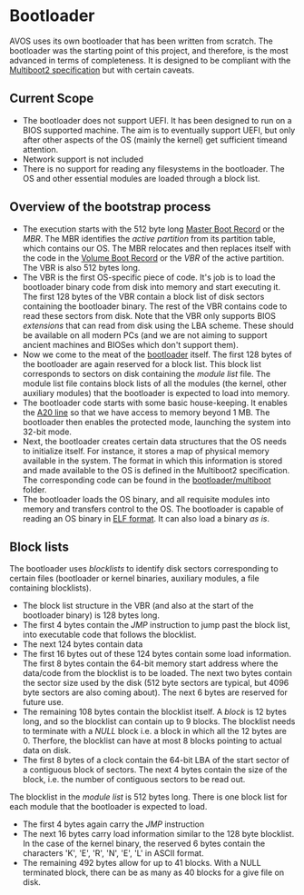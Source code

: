 # Bootloader
AVOS uses its own bootloader that has been written from scratch. The bootloader was the starting point of this project, and therefore, is the most advanced in terms of completeness. It is designed to be compliant with the [Multiboot2 specification](https://www.gnu.org/software/grub/manual/multiboot2/multiboot.html) but with certain caveats.

   ## Current Scope ##

   * The bootloader does not support UEFI. It has been designed to run on a BIOS supported machine. The aim is to eventually support UEFI, but only after other aspects of the OS (mainly the kernel) get sufficient timeand attention. 
   * Network support is not included
   * There is no support for reading any filesystems in the bootloader. The OS and other essential modules are loaded through a block list. 
   
  ## Overview of the bootstrap process ##

   * The execution starts with the 512 byte long [Master Boot Record](https://github.com/avartak/AVOS/blob/master/bootloader/initial/src/mbr.asm) or the *MBR*. The MBR identifies the *active partition* from its partition table, which contains our OS. The MBR relocates and then replaces itself with the code in the [Volume Boot Record](https://github.com/avartak/AVOS/blob/master/bootloader/initial/src/vbr.asm) or the *VBR* of the active partition. The VBR is also 512 bytes long.
   * The VBR is the first OS-specific piece of code. It's job is to load the bootloader binary code from disk into memory and start executing it. The first 128 bytes of the VBR contain a block list of disk sectors containing the bootloader binary. The rest of the VBR contains code to read these sectors from disk. Note that the VBR only supports BIOS *extensions* that can read from disk using the LBA scheme. These should be available on all modern PCs (and we are not aiming to support ancient machines and BIOSes which don't support them).
   * Now we come to the meat of the [bootloader](https://github.com/avartak/AVOS/blob/master/bootloader/initial/src/bootloader.asm) itself. The first 128 bytes of the bootloader are again reserved for a block list. This block list corresponds to sectors on disk containing the *module list* file. The module list file contains block lists of all the modules (the kernel, other auxiliary modules) that the bootloader is expected to load into memory. 
   * The bootloader code starts with some basic house-keeping. It enables the [A20 line](https://github.com/avartak/AVOS/blob/master/bootloader/initial/src/a20.asm) so that we have access to memory beyond 1 MB. The bootloader then enables the protected mode, launching the system into 32-bit mode. 
   * Next, the bootloader creates certain data structures that the OS needs to initialize itself. For instance, it stores a map of physical memory available in the system. The format in which this information is stored and made available to the OS is defined in the Multiboot2 specification. The corresponding code can be found in the [bootloader/multiboot](https://github.com/avartak/AVOS/tree/master/bootloader/multiboot) folder.
   * The bootloader loads the OS binary, and all requisite modules into memory and transfers control to the OS. The bootloader is capable of reading an OS binary in [ELF format](https://refspecs.linuxfoundation.org/elf/elf.pdf). It can also load a binary *as is*. 

   ## Block lists ##

The bootloader uses *blocklists* to identify disk sectors corresponding to certain files (bootloader or kernel binaries, auxiliary modules, a file containing blocklists). 

   * The block list structure in the VBR (and also at the start of the bootloader binary) is 128 bytes long.
   * The first 4 bytes contain the *JMP* instruction to jump past the block list, into executable code that follows the blocklist. 
   * The next 124 bytes contain data
   * The first 16 bytes out of these 124 bytes contain some load information. The first 8 bytes contain the 64-bit memory start address where the data/code from the blocklist is to be loaded. The next two bytes contain the sector size used by the disk (512 byte sectors are typical, but 4096 byte sectors are also coming about). The next 6 bytes are reserved for future use. 
   * The remaining 108 bytes contain the blocklist itself. A *block* is 12 bytes long, and so the blocklist can contain up to 9 blocks. The blocklist needs to terminate with a *NULL* block i.e. a block in which all the 12 bytes are 0. Therfore, the blocklist can have at most 8 blocks pointing to actual data on disk.
   * The first 8 bytes of a clock contain the 64-bit LBA of the start sector of a contiguous block of sectors. The next 4 bytes contain the size of the block, i.e. the number of contiguous sectors to be read out.

The blocklist in the *module list* is 512 bytes long. There is one block list for each module that the bootloader is expected to load. 

   * The first 4 bytes again carry the *JMP* instruction
   * The next 16 bytes carry load information similar to the 128 byte blocklist. In the case of the kernel binary, the reserved 6 bytes contain the characters 'K', 'E', 'R', 'N', 'E', 'L' in ASCII format. 
   * The remaining 492 bytes allow for up to 41 blocks. With a NULL terminated block, there can be as many as 40 blocks for a give file on disk. 
